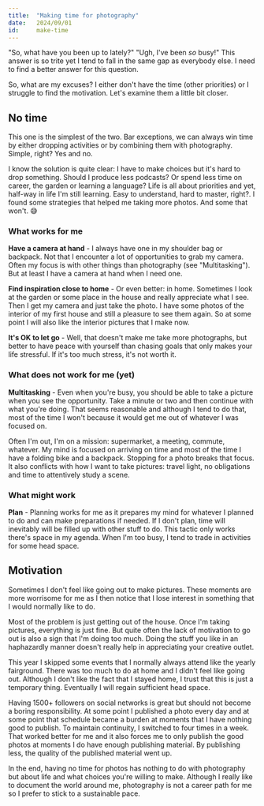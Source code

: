 ```yaml
---
title:  "Making time for photography"
date:   2024/09/01
id:     make-time
---
```


"So, what have you been up to lately?" "Ugh, I've been *so* busy!" This answer is so trite yet I tend to fall in the same gap as everybody else. I need to find a better answer for this question.

So, what are my excuses? I either don't have the time (other priorities) or I struggle to find the motivation. Let's examine them a little bit closer.

## No time

This one is the simplest of the two. Bar exceptions, we can always win time by either dropping activities or by combining them with photography. Simple, right? Yes and no.

I know the solution is quite clear: I have to make choices but it's hard to drop something. Should I produce less podcasts? Or spend less time on career, the garden or learning a language? Life is all about priorities and yet, half-way in life I'm still learning. Easy to understand, hard to master, right?. I found some strategies that helped me taking more photos. And some that won't. 😅

### What works for me

**Have a camera at hand** - I always have one in my shoulder bag or backpack. Not that I encounter a lot of opportunities to grab my camera. Often my focus is with other things than photography (see "Multitasking"). But at least I have a camera at hand when I need one.

**Find inspiration close to home** - Or even better: in home. Sometimes I look at the garden or some place in the house and really appreciate what I see. Then I get my camera and just take the photo. I have some photos of the interior of my first house and still a pleasure to see them again. So at some point I will also like the interior pictures that I make now.

**It's OK to let go** - Well, that doesn't make me take more photographs, but better to have peace with yourself than chasing goals that only makes your life stressful. If it's too much stress, it's not worth it.

### What does not work for me (yet)

**Multitasking** - Even when you're busy, you should be able to take a picture when you see the opportunity. Take a minute or two and then continue with what you're doing. That seems reasonable and although I tend to do that, most of the time I won't because it would get me out of whatever I was focused on.

Often I'm out, I'm on a mission: supermarket, a meeting, commute, whatever. My mind is focused on arriving on time and most of the time I have a folding bike and a backpack. Stopping for a photo breaks that focus. It also conflicts with how I want to take pictures: travel light, no obligations and time to attentively study a scene.

### What might work

**Plan** - Planning works for me as it prepares my mind for whatever I planned to do and can make preparations if needed. If I don't plan, time will inevitably will be filled up with other stuff to do. This tactic only works there's space in my agenda. When I'm too busy, I tend to trade in activities for some head space.

## Motivation

Sometimes I don't feel like going out to make pictures. These moments are more worrisome for me as I then notice that I lose interest in something that I would normally like to do.

Most of the problem is just getting out of the house. Once I'm taking pictures, everything is just fine. But quite often the lack of motivation to go out is also a sign that I'm doing too much. Doing the stuff you like in an haphazardly manner doesn't really help in appreciating your creative outlet.

This year I skipped some events that I normally always attend like the yearly fairground. There was too much to do at home and I didn't feel like going out. Although I don't like the fact that I stayed home, I trust that this is just a temporary thing. Eventually I will regain sufficient head space.

Having 1500+ followers on social networks is great but should not become a boring responsibility. At some point I published a photo every day and at some point that schedule became a burden at moments that I have nothing good to publish. To maintain continuity, I switched to four times in a week. That worked better for me and it also forces me to only publish the good photos at moments I do have enough publishing material. By publishing less, the quality of the published material went up.

In the end, having no time for photos has nothing to do with photography but about life and what choices you're willing to make. Although I really like to document the world around me, photography is not a career path for me so I prefer to stick to a sustainable pace.